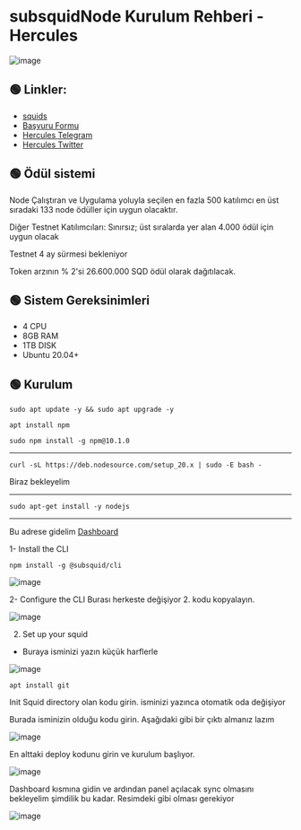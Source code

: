 # subsquidNode Kurulum Rehberi - Hercules
![image](https://github.com/herculessx/subsquidNode/assets/101635385/b0e1aa8a-4e2b-4720-893f-b2786ab4529c)

 ## 🟢 Linkler:

 * [squids](https://app.subsquid.io/squids/)
 * [Başvuru Formu](https://subsquid.deform.cc/testnetnodeapplication/)
 * [Hercules Telegram](https://t.me/HerculesNode)
 * [Hercules Twitter](https://twitter.com/Herculesnode)


 ## 🟢 Ödül sistemi

 Node Çalıştıran ve Uygulama yoluyla seçilen en fazla 500 katılımcı  en üst sıradaki 133 node ödüller için uygun olacaktır.

 Diğer Testnet Katılımcıları: Sınırsız; üst sıralarda yer alan 4.000 ödül için uygun olacak

 Testnet 4 ay sürmesi bekleniyor

 Token arzının % 2'si  26.600.000 SQD ödül olarak dağıtılacak.

## 🟢 Sistem Gereksinimleri

* 4 CPU
* 8GB RAM
* 1TB DISK
* Ubuntu 20.04+


## 🟢 Kurulum



```shell
sudo apt update -y && sudo apt upgrade -y
```

```shell
apt install npm
```

```shell
sudo npm install -g npm@10.1.0
```

<hr>

```shell
curl -sL https://deb.nodesource.com/setup_20.x | sudo -E bash -
```
Biraz bekleyelim 
<br><hr>



```shell
sudo apt-get install -y nodejs
```

<hr>

Bu adrese gidelim [ Dashboard](https://app.subsquid.io/squids/)
  
1- Install the CLI

```shell
npm install -g @subsquid/cli
```
![image](https://github.com/herculessx/subsquidNode/assets/101635385/5f3440d8-53a7-4aba-bcdc-23846e5dcc1a)


2- Configure the CLI  Burası herkeste değişiyor 2. kodu kopyalayın.

![image](https://github.com/herculessx/subsquidNode/assets/101635385/9836e6c9-805e-4740-9f84-2633189ef156)


2. Set up your squid 

* Buraya isminizi yazın küçük harflerle 

![image](https://github.com/herculessx/subsquidNode/assets/101635385/0b16cba4-6793-4ac3-b849-5afa89711a99)


```shell
apt install git
```

Init Squid directory olan kodu girin. isminizi yazınca otomatik oda değişiyor

Burada isminizin olduğu kodu girin. Aşağıdaki gibi bir çıktı almanız lazım

![image](https://github.com/herculessx/subsquidNode/assets/101635385/91d69e8e-c3e6-478e-ae00-506e7912eb09)


En alttaki deploy kodunu girin ve kurulum başlıyor.


![image](https://github.com/herculessx/subsquidNode/assets/101635385/bebf4c73-b9ac-460d-b29f-24e0478efd03)


Dashboard kısmına gidin ve ardından panel açılacak sync olmasını bekleyelim şimdilik bu kadar. Resimdeki gibi olması gerekiyor

![image](https://github.com/herculessx/subsquidNode/assets/101635385/69a9a1a1-00f9-4671-ac49-1ebac38511a9)




